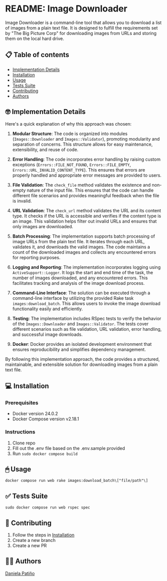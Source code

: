 README: Image Downloader
=================================================

Image Downloader is a command-line tool that allows you to download a list of images from a plain text file. It is designed to fulfill the requirements set by "The Big Picture Corp" for downloading images from URLs and storing them on the local hard drive.

📋 Table of contents
-----------------

* [Implementation Details](#-implementation-details)
* [Installation](#-installation)
* [Usage](#-usage)
* [Tests Suite](#-tests-suite)
* [Contributing](#-contributing)
* [Authors](#-authors)

🤓 Implementation Details
---------------
Here's a quick explanation of why this approach was chosen:

1. **Modular Structure**: The code is organized into modules (`Images::Downloader` and `Images::Validator`), promoting modularity and separation of concerns. This structure allows for easy maintenance, extensibility, and reuse of code.

2. **Error Handling**: The code incorporates error handling by raising custom exceptions (`Errors::FILE_NOT_FOUND`, `Errors::FILE_EMPTY`, `Errors::URL_INVALID_CONTENT_TYPE`). This ensures that errors are properly handled and appropriate error messages are provided to users.

3. **File Validation**: The `check_file` method validates the existence and non-empty nature of the input file. This ensures that the code can handle different file scenarios and provides meaningful feedback when the file is invalid.

4. **URL Validation**: The `check_url` method validates the URL and its content type. It checks if the URL is accessible and verifies if the content type is an image. This validation helps filter out invalid URLs and ensures that only images are downloaded.

5. **Batch Processing**: The implementation supports batch processing of image URLs from the plain text file. It iterates through each URL, validates it, and downloads the valid images. The code maintains a count of the downloaded images and collects any encountered errors for reporting purposes.

6. **Logging and Reporting**: The implementation incorporates logging using `ActiveSupport::Logger`. It logs the start and end time of the task, the number of images downloaded, and any encountered errors. This facilitates tracking and analysis of the image download process.

7. **Command-Line Interface**: The solution can be executed through a command-line interface by utilizing the provided Rake task `images:download_batch`. This allows users to invoke the image download functionality easily and efficiently.

8. **Testing**: The implementation includes RSpec tests to verify the behavior of the `Images::Downloader` and `Images::Validator`. The tests cover different scenarios such as file validation, URL validation, error handling, and successful image downloads.

9. **Docker**: Docker provides an isolated development environment that ensures reproducibility and simplifies dependency management.

By following this implementation approach, the code provides a structured, maintainable, and extensible solution for downloading images from a plain text file.


💻 Installation
------------

### Prerequisites

* Docker version 24.0.2
* Docker Compose version v2.18.1


### Instructions

1. Clone repo
2. Fill out the .env file based on the .env.sample provided
3. Run `sudo docker compose build`
 

🖱 Usage
-----

`docker compose run web rake images:download_batch\["file/path"\]`

✅ Tests Suite
------------
`sudo docker compose run web rspec spec`

🙌 Contributing
------------

1. Follow the steps in [Installation](#-installation)
2. Create a new branch
2. Create a new PR

👩‍💻 Authors
---------------------------

[Daniela Patiño](https://about.me/dani.pb)
